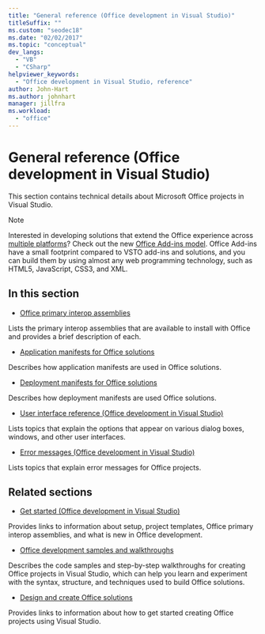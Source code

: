 ```yaml
---
title: "General reference (Office development in Visual Studio)"
titleSuffix: ""
ms.custom: "seodec18"
ms.date: "02/02/2017"
ms.topic: "conceptual"
dev_langs:
  - "VB"
  - "CSharp"
helpviewer_keywords:
  - "Office development in Visual Studio, reference"
author: John-Hart
ms.author: johnhart
manager: jillfra
ms.workload:
  - "office"
---
```

# General reference (Office development in Visual Studio)
  This section contains technical details about Microsoft Office projects in Visual Studio.

> [!NOTE]
> Interested in developing solutions that extend the Office experience across [multiple platforms](https://dev.office.com/add-in-availability)? Check out the new [Office Add-ins model](https://dev.office.com/docs/add-ins/overview/office-add-ins). Office Add-ins have a small footprint compared to VSTO add-ins and solutions, and you can build them by using almost any web programming technology, such as HTML5, JavaScript, CSS3, and XML.

## In this section
- [Office primary interop assemblies](../vsto/office-primary-interop-assemblies.md)

 Lists the primary interop assemblies that are available to install with Office and provides a brief description of each.

- [Application manifests for Office solutions](../vsto/application-manifests-for-office-solutions.md)

 Describes how application manifests are used in Office solutions.

- [Deployment manifests for Office solutions](../vsto/deployment-manifests-for-office-solutions.md)

 Describes how deployment manifests are used Office solutions.

- [User interface reference &#40;Office development in Visual Studio&#41;](../vsto/user-interface-reference-office-development-in-visual-studio.md)

 Lists topics that explain the options that appear on various dialog boxes, windows, and other user interfaces.

- [Error messages &#40;Office development in Visual Studio&#41;](../vsto/error-messages-office-development-in-visual-studio.md)

 Lists topics that explain error messages for Office projects.

## Related sections
- [Get started &#40;Office development in Visual Studio&#41;](../vsto/getting-started-office-development-in-visual-studio.md)

 Provides links to information about setup, project templates, Office primary interop assemblies, and what is new in Office development.

- [Office development samples and walkthroughs](../vsto/office-development-samples-and-walkthroughs.md)

 Describes the code samples and step-by-step walkthroughs for creating Office projects in Visual Studio, which can help you learn and experiment with the syntax, structure, and techniques used to build Office solutions.

- [Design and create Office solutions](../vsto/designing-and-creating-office-solutions.md)

 Provides links to information about how to get started creating Office projects using Visual Studio.
